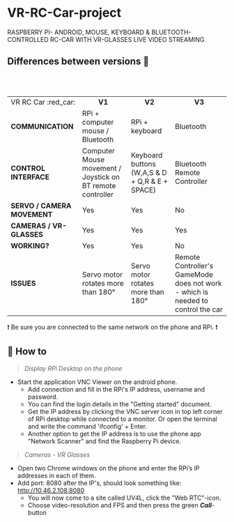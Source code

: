 # VR-RC-Car-project
RASPBERRY PI- ANDROID, MOUSE, KEYBOARD & BLUETOOTH-CONTROLLED RC-CAR WITH VR-GLASSES LIVE VIDEO STREAMING

## Differences between versions :memo:

<table width="600px">
  <tr>
    <td align="center">VR RC Car :red_car:</td>
    <td align="center"><b>V1</b></td>
    <td align="center"><b>V2</b></td>
    <td align="center"><b>V3</b></td>
  </tr>
  <tr>
    <td><b>COMMUNICATION</b></td>    
    <td>RPi + computer mouse / Bluetooth</td>    
    <td>RPi + keyboard</td>    
    <td>Bluetooth</td>  
  </tr>
  <tr>
    <td><b>CONTROL INTERFACE</b></td>            
    <td>Computer Mouse movement / Joystick on BT remote controller</td>            
    <td>Keyboard buttons (W,A,S & D + Q,R & E + SPACE)</td>            
    <td>Bluetooth Remote Controller</td>      
  </tr>
  <tr>
    <td><b>SERVO / CAMERA MOVEMENT</b></td>                
    <td>Yes</td>                
    <td>Yes</td>
    <td>No</td>
  </tr>
  <tr>
    <td><b>CAMERAS / VR-GLASSES</b></td>                
    <td>Yes</td>                
    <td>Yes</td>
    <td>Yes</td>
  </tr>
  <tr>
    <td><b>WORKING?</b></td>
    <td>Yes</td>
    <td>Yes</td>
    <td>No</td>
  </tr>
  <tr>
    <td><b>ISSUES</b></td>
    <td>Servo motor rotates more than 180°</td>
    <td>Servo motor rotates more than 180°</td>
    <td>Remote Controller's GameMode does not work - which is needed to control the car</td>
  </tr>
</table

:exclamation: Be sure you are connected to the same network on the phone and RPi. :exclamation:

## **:mag_right: How to**
> _Display RPi Desktop on the phone_

- Start the application VNC Viewer on the android phone.
  - Add connection and fill in the RPi's IP address, username and password. 
  - You can find the login details in the "Getting started" document.
  - Get the IP address by clicking the VNC server icon in top left corner of RPi desktop while connected to a monitor. 
    Or open the terminal and write the command 'ifconfig' + Enter.
  - Another option to get the IP address is to use the phone app "Network Scanner" and find the Raspberry Pi device.

> _Cameras - VR Glasses_

- Open two Chrome windows on the phone and enter the RPi’s IP addresses in each of them.
- Add port: 8080 after the IP's, should look something like: http://10.46.2.108:8080
  - You will now come to a site called UV4L, click the "Web RTC"-icon.
  - Choose video-resolution and FPS and then press the green **_Call_**-button
